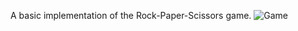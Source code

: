 A basic implementation of the Rock-Paper-Scissors game.
![Game](https://raw.githubusercontent.com/darelimit/RPS/game.png)
